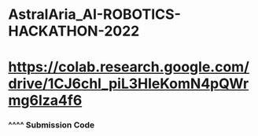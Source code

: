 # AstralAria_AI-ROBOTICS-HACKATHON-2022



# https://colab.research.google.com/drive/1CJ6chl_piL3HleKomN4pQWrmg6Iza4f6

### ^^^^ Submission Code #####
